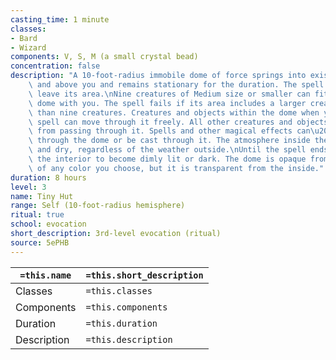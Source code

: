 ```yaml
---
casting_time: 1 minute
classes:
- Bard
- Wizard
components: V, S, M (a small crystal bead)
concentration: false
description: "A 10-foot-radius immobile dome of force springs into existence around\
    \ and above you and remains stationary for the duration. The spell ends if you\
    \ leave its area.\nNine creatures of Medium size or smaller can fit inside the\
    \ dome with you. The spell fails if its area includes a larger creature or more\
    \ than nine creatures. Creatures and objects within the dome when you cast this\
    \ spell can move through it freely. All other creatures and objects are barred\
    \ from passing through it. Spells and other magical effects can\u2019t extend\
    \ through the dome or be cast through it. The atmosphere inside the space is comfortable\
    \ and dry, regardless of the weather outside.\nUntil the spell ends, you can command\
    \ the interior to become dimly lit or dark. The dome is opaque from the outside,\
    \ of any color you choose, but it is transparent from the inside."
duration: 8 hours
level: 3
name: Tiny Hut
range: Self (10-foot-radius hemisphere)
ritual: true
school: evocation
short_description: 3rd-level evocation (ritual)
source: 5ePHB
---
```


| `=this.name` | `=this.short_description` |
| ------------ | ------------------------- |
| Classes      | `=this.classes`           |
| Components   | `=this.components`        |
| Duration     | `=this.duration`          |
| Description  | `=this.description`       |